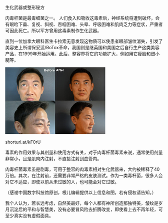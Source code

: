 生化武器或整形秘方


肉毒杆菌是最毒细菌之一。  人们食入和吸收这毒素后，神经系统将遭到破坏，会有眼睑下垂、复视、斜视、吞咽困难、头晕、呼吸困难和肌肉乏力等症状，严重者可因此死亡。所以军方曾用这毒素制作生化武器。

直到一位加拿大眼科医生卡拉索无意发现这物质可以使患者眼部皱纹消失，引发了美容史上所谓保妥适/BoTox革命，我国则是继英国和美国之后自行生产这类美容产品，在1999年开始运用。此后，整容界将它的功能扩大，例如用它瘦脸和塑小腿等。


![肉毒杆菌—生化武器或整形秘方](https://github.com/ywangnccu/ywang/blob/main/images/BOTOX.jpg)

shorturl.at/kF0rU

毒素的作用效果与其剂量和使用方式有关，对于肉毒杆菌毒素来说，通常使用剂量非常小，且是肌肉内注射，不直接注射到血管内。

肉毒杆菌毒素虽是剧毒，可用于整容的肉毒素相对生化武器来，大约被稀释了40万倍。其次，在注射前，还需要非常严格的皮肤测试。作为一类毒杆菌，很多人会对它不适应，即使以前从未过敏的人，也可能会对它过敏。

（感谢中国数字科技馆原创，根儿编辑提供以上信息和图，若有侵权请告知。）

我个人认为，若长远考虑，自然美最好，每个人都有神所创造那独特美，皱纹是岁月沉淀后的平和与智慧美，没有必要冒风险去折腾改变，即使看上去不再年轻，可至少真实没有虚假面具。

